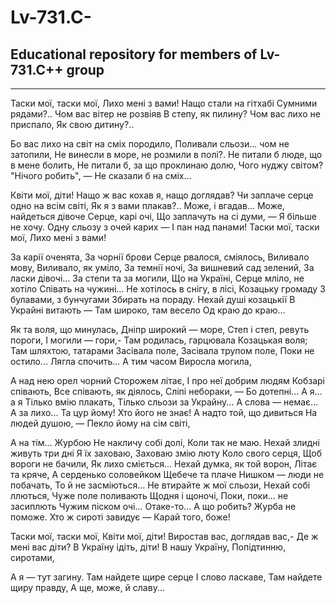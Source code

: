 # Lv-731.C-
## Educational repository for members of  Lv-731.C++ group
---
Таски мої, таски мої,
Лихо мені з вами!
Нащо стали на гітхабі
Сумними рядами?..
Чом вас вітер не розвіяв
В степу, як пилину?
Чом вас лихо не приспало,
Як свою дитину?..

Бо вас лихо на світ на сміх породило,
Поливали сльози... чом не затопили,
Не винесли в море, не розмили в полі?.
Не питали б люде, що в мене болить,
Не питали б, за що проклинаю долю,
Чого нуджу світом? "Нічого робить", —
Не сказали б на сміх...

Квіти мої, діти!
Нащо ж вас кохав я, нащо доглядав?
Чи заплаче серце одно на всім світі,
Як я з вами плакав?.. Може, і вгадав...
Може, найдеться дівоче
Серце, карі очі,
Що заплачуть на сі думи, —
Я більше не хочу.
Одну сльозу з очей карих —
І пан над панами!
Таски мої, таски мої,
Лихо мені з вами! 

За карії оченята,
За чорнії брови
Серце рвалося, сміялось,
Виливало мову,
Виливало, як уміло,
За темнії ночі,
За вишневий сад зелений,
За ласки дівочі...
За степи та за могили,
Що на Україні,
Серце мліло, не хотіло
Співать на чужині...
Не хотілось в снігу, в лісі,
Козацьку громаду
З булавами, з бунчугами
Збирать на пораду.
Нехай душі козацькії
В Украйні витають —
Там широко, там весело
Од краю до краю...

Як та воля, що минулась,
Дніпр широкий — море,
Степ і степ, ревуть пороги,
І могили — гори,-
Там родилась, гарцювала
Козацькая воля;
Там шляхтою, татарами
Засівала поле,
Засівала трупом поле,
Поки не остило...
Лягла спочить... А тим часом
Виросла могила,

А над нею орел чорний
Сторожем літає,
І про неї добрим людям
Кобзарі співають,
Все співають, як діялось,
Сліпі небораки, —
Бо дотепні... А я... а я
Тілько вмію плакать,
Тілько сльози за Украйну...
А слова — немає...
А за лихо... Та цур йому!
Хто його не знає!
А надто той, що дивиться
На людей душою, —
Пекло йому на сім світі,

А на тім...
Журбою
Не накличу собі долі,
Коли так не маю.
Нехай злидні живуть три дні
Я їх заховаю,
Заховаю змію люту
Коло свого серця,
Щоб вороги не бачили,
Як лихо сміється...
Нехай думка, як той ворон,
Літає та кряче,
А серденько соловейком
Щебече та плаче
Нишком — люди не побачать,
То й не засміються...
Не втирайте ж мої сльози,
Нехай собі ллються,
Чуже поле поливають
Щодня і щоночі,
Поки, поки... не засиплють
Чужим піском очі...
Отаке-то... А що робить?
Журба не поможе.
Хто ж сироті завидує —
Карай того, боже!

Таски мої, таски мої,
Квіти мої, діти!
Виростав вас, доглядав вас,-
Де ж мені вас діти?
В Україну ідіть, діти!
В нашу Україну,
Попідтинню, сиротами,

А я — тут загину.
Там найдете щире серце
І слово ласкаве,
Там найдете щиру правду,
А ще, може, й славу...

